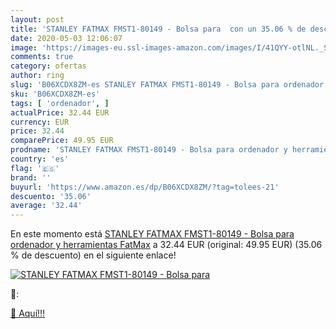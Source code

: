 ```yaml
---
layout: post
title: 'STANLEY FATMAX FMST1-80149 - Bolsa para  con un 35.06 % de descuento'
date: 2020-05-03 12:06:07
image: 'https://images-eu.ssl-images-amazon.com/images/I/41QYY-otlNL._SL400_.jpg'
comments: true
category: ofertas
author: ring
slug: 'B06XCDX8ZM-es STANLEY FATMAX FMST1-80149 - Bolsa para ordenador y...'
sku: 'B06XCDX8ZM-es'
tags: [ 'ordenador', ]
actualPrice: 32.44 EUR
currency: EUR
price: 32.44
comparePrice: 49.95 EUR
prodname: 'STANLEY FATMAX FMST1-80149 - Bolsa para ordenador y herramientas FatMax'
country: 'es'
flag: '🇪🇸'
brand: ''
buyurl: 'https://www.amazon.es/dp/B06XCDX8ZM/?tag=tolees-21'
descuento: '35.06'
average: '32.44'
---
```


En este momento está [STANLEY FATMAX FMST1-80149 - Bolsa para ordenador y herramientas FatMax](https://www.amazon.es/dp/B06XCDX8ZM/?tag=tolees-21) a 32.44 EUR (original: 49.95 EUR) (35.06 %  de descuento) en el siguiente enlace!

[![STANLEY FATMAX FMST1-80149 - Bolsa para ](https://images-eu.ssl-images-amazon.com/images/I/41QYY-otlNL._SL400_.jpg)](https://www.amazon.es/dp/B06XCDX8ZM/?tag=tolees-21)

🔎:


[🛒 Aquí!!!](https://www.amazon.es/dp/B06XCDX8ZM/?tag=tolees-21)

